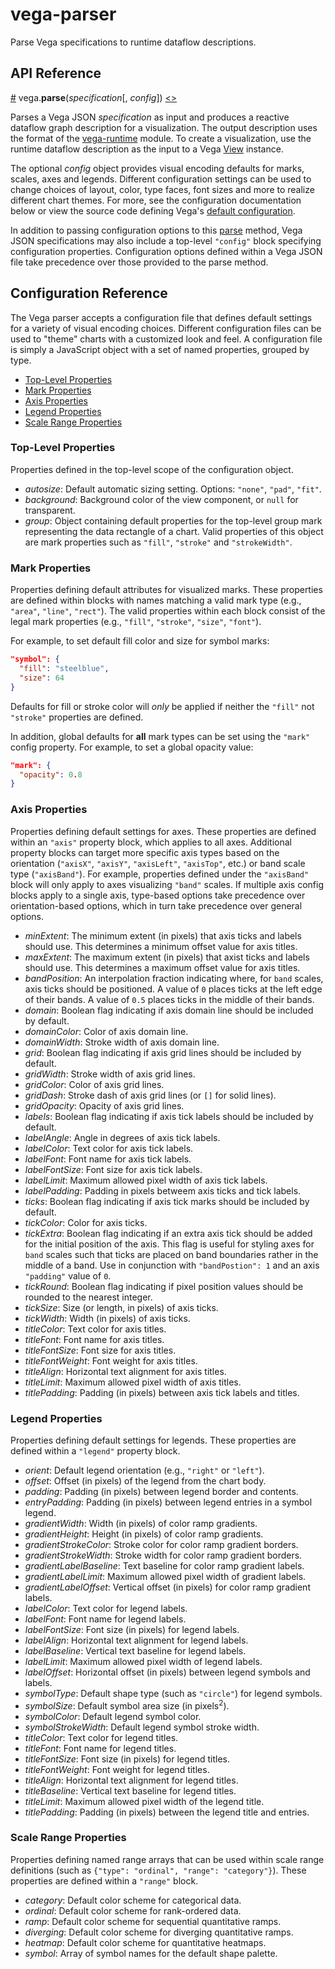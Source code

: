 # vega-parser

Parse Vega specifications to runtime dataflow descriptions.

## API Reference

<a name="parse" href="#parse">#</a>
vega.<b>parse</b>(<i>specification</i>[, <i>config</i>])
[<>](https://github.com/vega/vega-loader/blob/master/src/parse.js "Source")

Parses a Vega JSON *specification* as input and produces a reactive dataflow
graph description for a visualization. The output description uses the format
of the [vega-runtime](https://github.com/vega/vega-runtime) module. To create
a visualization, use the runtime dataflow description as the input to a Vega
[View](https://github.com/vega/vega-view) instance.

The optional *config* object provides visual encoding defaults for marks,
scales, axes and legends. Different configuration settings can be used to
change choices of layout, color, type faces, font sizes and more to realize
different chart themes. For more, see the configuration documentation below
or view the source code defining Vega's
[default configuration](https://github.com/vega/vega-parser/blob/master/src/config.js).

In addition to passing configuration options to this [parse](#parse) method,
Vega JSON specifications may also include a top-level `"config"` block
specifying configuration properties. Configuration options defined within a
Vega JSON file take precedence over those provided to the parse method.

## Configuration Reference

The Vega parser accepts a configuration file that defines default settings
for a variety of visual encoding choices. Different configuration files can be
used to "theme" charts with a customized look and feel. A configuration file is
simply a JavaScript object with a set of named properties, grouped by type.

- [Top-Level Properties](#top-level-properties)
- [Mark Properties](#mark-properties)
- [Axis Properties](#axis-properties)
- [Legend Properties](#legend-properties)
- [Scale Range Properties](#scale-range-properties)

### Top-Level Properties

Properties defined in the top-level scope of the configuration object.

- *autosize*: Default automatic sizing setting. Options: `"none"`, `"pad"`, `"fit"`.
- *background*: Background color of the view component, or `null` for transparent.
- *group*: Object containing default properties for the top-level group mark
representing the data rectangle of a chart. Valid properties of this object
are mark properties such as `"fill"`, `"stroke"` and `"strokeWidth"`.

### Mark Properties

Properties defining default attributes for visualized marks. These properties
are defined within blocks with names matching a valid mark type (e.g.,
`"area"`, `"line"`, `"rect"`). The valid properties within each block consist
of the legal mark properties (e.g., `"fill"`, `"stroke"`, `"size"`, `"font"`).

For example, to set default fill color and size for symbol marks:
```json
"symbol": {
  "fill": "steelblue",
  "size": 64
}
```

Defaults for fill or stroke color will _only_ be applied if neither the
`"fill"` not `"stroke"` properties are defined.

In addition, global defaults for **all** mark types can be set using
the `"mark"` config property. For example, to set a global opacity value:
```json
"mark": {
  "opacity": 0.8
}
```

### Axis Properties

Properties defining default settings for axes. These properties are defined
within an `"axis"` property block, which applies to all axes. Additional
property blocks can target more specific axis types based on the orientation
(`"axisX"`, `"axisY"`, `"axisLeft"`, `"axisTop"`, etc.) or band scale type
(`"axisBand"`). For example, properties defined under the `"axisBand"` block
will only apply to axes visualizing `"band"` scales. If multiple axis config
blocks apply to a single axis, type-based options take precedence over
orientation-based options, which in turn take precedence over general options.

- *minExtent*: The minimum extent (in pixels) that axis ticks and labels should use. This determines a minimum offset value for axis titles.
- *maxExtent*: The maximum extent (in pixels) that axist ticks and labels should use. This determines a maximum offset value for axis titles.
- *bandPosition*: An interpolation fraction indicating where, for `band` scales, axis ticks should be positioned. A value of `0` places ticks at the left edge of their bands. A value of `0.5` places ticks in the middle of their bands.
- *domain*: Boolean flag indicating if axis domain line should be included by default.
- *domainColor*: Color of axis domain line.
- *domainWidth*: Stroke width of axis domain line.
- *grid*: Boolean flag indicating if axis grid lines should be included by default.
- *gridWidth*: Stroke width of axis grid lines.
- *gridColor*: Color of axis grid lines.
- *gridDash*: Stroke dash of axis grid lines (or `[]` for solid lines).
- *gridOpacity*: Opacity of axis grid lines.
- *labels*: Boolean flag indicating if axis tick labels should be included by default.
- *labelAngle*: Angle in degrees of axis tick labels.
- *labelColor*: Text color for axis tick labels.
- *labelFont*: Font name for axis tick labels.
- *labelFontSize*: Font size for axis tick labels.
- *labelLimit*: Maximum allowed pixel width of axis tick labels.
- *labelPadding*: Padding in pixels betweem axis ticks and tick labels.
- *ticks*: Boolean flag indicating if axis tick marks should be included by default.
- *tickColor*: Color for axis ticks.
- *tickExtra*: Boolean flag indicating if an extra axis tick should be added for the initial position of the axis. This flag is useful for styling axes for `band` scales such that ticks are placed on band boundaries rather in the middle of a band. Use in conjunction with `"bandPostion": 1` and an axis `"padding"` value of `0`.
- *tickRound*: Boolean flag indicating if pixel position values should be rounded to the nearest integer.
- *tickSize*: Size (or length, in pixels) of axis ticks.
- *tickWidth*: Width (in pixels) of axis ticks.
- *titleColor*: Text color for axis titles.
- *titleFont*: Font name for axis titles.
- *titleFontSize*: Font size for axis titles.
- *titleFontWeight*: Font weight for axis titles.
- *titleAlign*: Horizontal text alignment for axis titles.
- *titleLimit*: Maximum allowed pixel width of axis titles.
- *titlePadding*: Padding (in pixels) between axis tick labels and titles.

### Legend Properties

Properties defining default settings for legends. These properties are defined
within a `"legend"` property block.

- *orient*: Default legend orientation (e.g., `"right"` or `"left"`).
- *offset*: Offset (in pixels) of the legend from the chart body.
- *padding*: Padding (in pixels) between legend border and contents.
- *entryPadding*: Padding (in pixels) between legend entries in a symbol legend.
- *gradientWidth*: Width (in pixels) of color ramp gradients.
- *gradientHeight*: Height (in pixels) of color ramp gradients.
- *gradientStrokeColor*: Stroke color for color ramp gradient borders.
- *gradientStrokeWidth*: Stroke width for color ramp gradient borders.
- *gradientLabelBaseline*: Text baseline for color ramp gradient labels.
- *gradientLabelLimit*: Maximum allowed pixel width of gradient labels.
- *gradientLabelOffset*: Vertical offset (in pixels) for color ramp gradient labels.
- *labelColor*: Text color for legend labels.
- *labelFont*: Font name for legend labels.
- *labelFontSize*: Font size (in pixels) for legend labels.
- *labelAlign*: Horizontal text alignment for legend labels.
- *labelBaseline*: Vertical text baseline for legend labels.
- *labelLimit*: Maximum allowed pixel width of legend labels.
- *labelOffset*: Horizontal offset (in pixels) between legend symbols and labels.
- *symbolType*: Default shape type (such as `"circle"`) for legend symbols.
- *symbolSize*: Default symbol area size (in pixels<sup>2</sup>).
- *symbolColor*: Default legend symbol color.
- *symbolStrokeWidth*: Default legend symbol stroke width.
- *titleColor*: Text color for legend titles.
- *titleFont*: Font name for legend titles.
- *titleFontSize*: Font size (in pixels) for legend titles.
- *titleFontWeight*: Font weight for legend titles.
- *titleAlign*: Horizontal text alignment for legend titles.
- *titleBaseline*: Vertical text baseline for legend titles.
- *titleLimit*: Maximum allowed pixel width of the legend title.
- *titlePadding*: Padding (in pixels) between the legend title and entries.

### Scale Range Properties

Properties defining named range arrays that can be used within scale
range definitions (such as `{"type": "ordinal", "range": "category"}`).
These properties are defined within a `"range"` block.

- *category*: Default color scheme for categorical data.
- *ordinal*: Default color scheme for rank-ordered data.
- *ramp*: Default color scheme for sequential quantitative ramps.
- *diverging*: Default color scheme for diverging quantitative ramps.
- *heatmap*: Default color scheme for quantitative heatmaps.
- *symbol*: Array of symbol names for the default shape palette.
